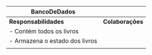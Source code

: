 |  BancoDeDados ||
| ----------- | ----------- |
| **Responsabilidades** | **Colaborações** |
| - Contém todos os livros |  |
| - Armazena o estado dos livros |  |
|  |  |
